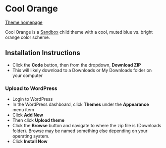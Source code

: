 # Cool Orange
[Theme homepage](https://www.jasong-designs.com/2011/06/12/cool-orange/)

Cool Orange is a [Sandbox](http://plaintxt.org/) child theme with a cool, muted blue vs. bright orange color scheme.

## Installation Instructions
* Click the **Code** button, then from the dropdown, **Download ZIP**
* This will likely download to a Downloads or My Downloads folder on your computer

### Upload to WordPress
* Login to WordPress
* In the WordPress dashboard, click **Themes** under the **Appearance** menu item
* Click **Add New**
* Then click **Upload theme**
* Click the **Browse** button and navigate to where the zip file is (Downloads folder). Browse may be named something else depending on your operating system.
* Click **Install Now**
